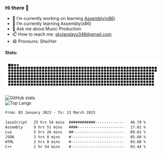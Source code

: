 ### Hi there 👋

- 🔭 I’m currently working on learning [Assembly(x86)](https://github.com/SkylarPlayz348/Assembly-Coding)
- 🌱 I’m currently learning Assembly(x86)
- 💬 Ask me about Music Production
- 📫 How to reach me: skylarplayz348@gmail.com
- 😄 Pronouns: She/Her

#### Stats:
![Snake](https://raw.githubusercontent.com/Skylarplayz348/Skylarplayz348/snake/github-contribution-grid-snake-dark.svg)
<br>
![GitHub stats](https://github-readme-stats.vercel.app/api?username=skylarplayz348&count_private=true&show_icons=true&theme=omni)
<br>
![Top Langs](https://github-readme-stats.vercel.app/api/top-langs/?username=skylarplayz348&layout=compact&theme=omni)
<!--START_SECTION:waka-->

```text
From: 03 January 2023 - To: 13 March 2023

JavaScript   25 hrs 54 mins  ############-------------   46.79 %
Assembly     9 hrs 51 mins   ####---------------------   17.81 %
Lua          5 hrs 26 mins   ##-----------------------   09.82 %
JSON         3 hrs 8 mins    #------------------------   05.68 %
HTML         2 hrs 8 mins    #------------------------   03.88 %
C++          1 hr 54 mins    #------------------------   03.44 %
```

<!--END_SECTION:waka-->
